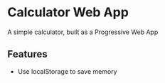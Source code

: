 # Calculator Web App

A simple calculator, built as a Progressive Web App

## Features

- Use localStorage to save memory
